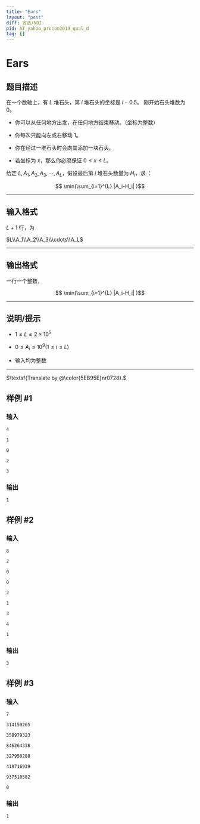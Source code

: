 ```yaml
---
title: "Ears"
layout: "post"
diff: 省选/NOI-
pid: AT_yahoo_procon2019_qual_d
tag: []
---
```


# Ears

## 题目描述

在一个数轴上，有 $L$ 堆石头，第 $i$ 堆石头的坐标是 $i-0.5$。 刚开始石头堆数为 $0$。

- 你可以从任何地方出发，在任何地方结束移动。（坐标为整数）

- 你每次只能向左或右移动 $1$。

- 你在经过一堆石头时会向其添加一块石头。

- 若坐标为 $x$，那么你必须保证 $0 \leq x \leq L$。

给定 $L,A_1,A_2,A_3,\cdots,A_L$，假设最后第 $i$ 堆石头数量为 $H_i$，求 ：

   $$ \min(\sum_{i=1}^{L} |A_i-H_i| )$$

---

## 输入格式

$L+1$ 行，为

$L\\A_1\\A_2\\A_3\\\cdots\\A_L$

---

## 输出格式

一行一个整数，

$$ \min(\sum_{i=1}^{L} |A_i-H_i| )$$

---

## 说明/提示

- $1 \leqslant L \leqslant 2\times 10^5$

- $0 \leqslant A_i \leqslant 10^9(1 \leqslant i \leqslant L)$

- 输入均为整数

---

$\textsf{Translate by @\color{5EB95E}nr0728}.$

## 样例 #1

### 输入

```
4
1
0
2
3
```

### 输出

```
1
```

## 样例 #2

### 输入

```
8
2
0
0
2
1
3
4
1
```

### 输出

```
3
```

## 样例 #3

### 输入

```
7
314159265
358979323
846264338
327950288
419716939
937510582
0
```

### 输出

```
1
```

